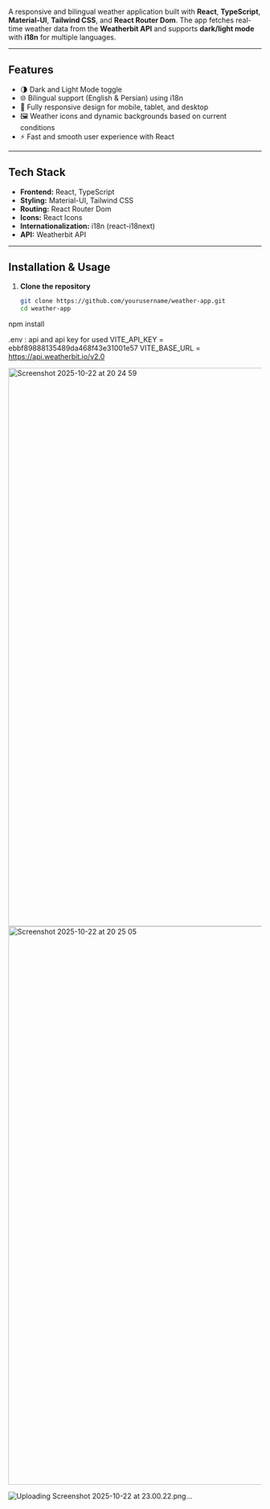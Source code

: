 A responsive and bilingual weather application built with **React**, **TypeScript**, **Material-UI**, **Tailwind CSS**, and **React Router Dom**. The app fetches real-time weather data from the **Weatherbit API** and supports **dark/light mode** with **i18n** for multiple languages.

---

## Features

- 🌗 Dark and Light Mode toggle  
- 🌐 Bilingual support (English & Persian) using i18n  
- 📱 Fully responsive design for mobile, tablet, and desktop  
- 🖼️ Weather icons and dynamic backgrounds based on current conditions  
- ⚡ Fast and smooth user experience with React  

---

## Tech Stack

- **Frontend:** React, TypeScript  
- **Styling:** Material-UI, Tailwind CSS  
- **Routing:** React Router Dom  
- **Icons:** React Icons  
- **Internationalization:** i18n (react-i18next)  
- **API:** Weatherbit API  

---

## Installation & Usage

1. **Clone the repository**  
   ```bash
   git clone https://github.com/yourusername/weather-app.git
   cd weather-app
npm install

.env :
api and api key for used
VITE_API_KEY = ebbf89888135489da468f43e31001e57
VITE_BASE_URL = https://api.weatherbit.io/v2.0


<img width="1710" height="1112" alt="Screenshot 2025-10-22 at 20 24 59" src="https://github.com/user-attachments/assets/f6b817a2-a865-493f-9bb1-a421fa457621" />
<img width="1710" height="1112" alt="Screenshot 2025-10-22 at 20 25 05" src="https://github.com/user-attachments/assets/ed0f468a-4667-48e9-b6ae-8464fa679858" />

![Uploading Screenshot 2025-10-22 at 23.00.22.png…]()



